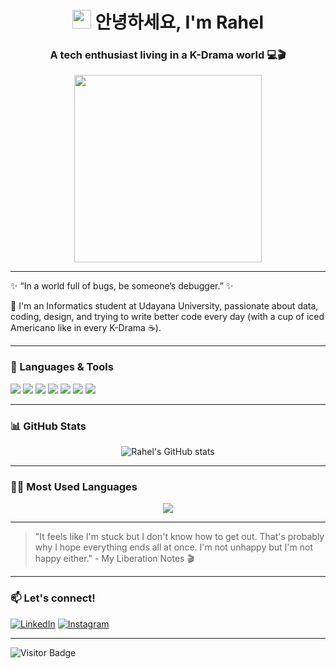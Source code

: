 <h1 align="center"><img src="https://slackmojis.com/emojis/120082-groovin/download" width="30"/> 안녕하세요, I'm Rahel</h1>
<h3 align="center">A tech enthusiast living in a K-Drama world 💻🎬</h3>

<p align="center">
  <img src="https://media.giphy.com/media/nFLW7PNGgN3lI68rdv/giphy.gif" width="300px">
</p>

---

✨ “In a world full of bugs, be someone’s debugger.” ✨

🌻 I'm an Informatics student at Udayana University, passionate about data, coding, design, and trying to write better code every day (with a cup of iced Americano like in every K-Drama ☕).

---

### 🧠 Languages & Tools
<p align="left">
  <img src="https://img.shields.io/badge/c-%2300599C.svg?style=for-the-badge&logo=c&logoColor=white" />
  <img src="https://img.shields.io/badge/Python-FFD43B?style=for-the-badge&logo=python&logoColor=blue" />
  <img src="https://img.shields.io/badge/MySQL-005C84?style=for-the-badge&logo=mysql&logoColor=white" />
  <img src="https://img.shields.io/badge/HTML-E34F26?style=for-the-badge&logo=html5&logoColor=white" />
  <img src="https://img.shields.io/badge/Figma-F24E1E?style=for-the-badge&logo=figma&logoColor=white" />
  <img src="https://img.shields.io/badge/Notion-000000?style=for-the-badge&logo=notion&logoColor=white" />
  <img src="https://img.shields.io/badge/CSS3-1572B6?style=for-the-badge&logo=css3&logoColor=white" />
</p>

---

### 📊 GitHub Stats

<p align="center">
  <img src="https://github-readme-stats.vercel.app/api?username=rahelitapasaribu&show_icons=true&theme=tokyonight" alt="Rahel's GitHub stats"/> 
</p>

---

### 👩‍💻 Most Used Languages
<p align="center">
   <img src="https://github-readme-stats.vercel.app/api/top-langs/?username=rahelitapasaribu&layout=compact&theme=tokyonight"/>
</p>

---
> "It feels like I'm stuck but I don't know how to get out. That's probably why I hope everything ends all at once. I'm not unhappy but I'm not happy either." - My Liberation Notes 🎬

---

### 📫 Let's connect!
[![LinkedIn](https://img.shields.io/badge/LinkedIn-blue?style=flat&logo=linkedin&labelColor=blue)](https://www.linkedin.com/in/rahelitapasaribu)
[![Instagram](https://img.shields.io/badge/Instagram-E4405F?style=flat&logo=instagram&logoColor=white)](https://instagram.com/rahelpsrb_)

---

![Visitor Badge](https://komarev.com/ghpvc/?username=rahelitapasaribu&style=flat-square&color=blue)
